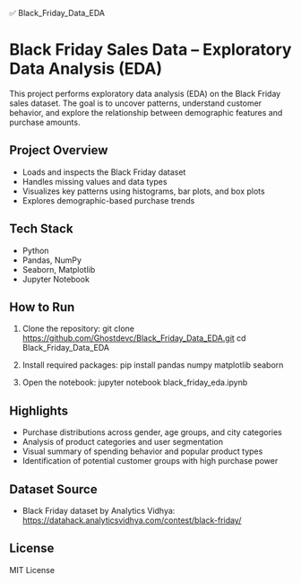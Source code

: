 ✅ Black_Friday_Data_EDA

# Black Friday Sales Data – Exploratory Data Analysis (EDA)

This project performs exploratory data analysis (EDA) on the Black Friday sales dataset. The goal is to uncover patterns, understand customer behavior, and explore the relationship between demographic features and purchase amounts.

## Project Overview

- Loads and inspects the Black Friday dataset
- Handles missing values and data types
- Visualizes key patterns using histograms, bar plots, and box plots
- Explores demographic-based purchase trends

## Tech Stack

- Python
- Pandas, NumPy
- Seaborn, Matplotlib
- Jupyter Notebook

## How to Run

1. Clone the repository:
git clone https://github.com/Ghostdevc/Black_Friday_Data_EDA.git
cd Black_Friday_Data_EDA

2. Install required packages:
pip install pandas numpy matplotlib seaborn

3. Open the notebook:
jupyter notebook black_friday_eda.ipynb

## Highlights

- Purchase distributions across gender, age groups, and city categories
- Analysis of product categories and user segmentation
- Visual summary of spending behavior and popular product types
- Identification of potential customer groups with high purchase power

## Dataset Source

- Black Friday dataset by Analytics Vidhya:  
https://datahack.analyticsvidhya.com/contest/black-friday/

## License

MIT License

